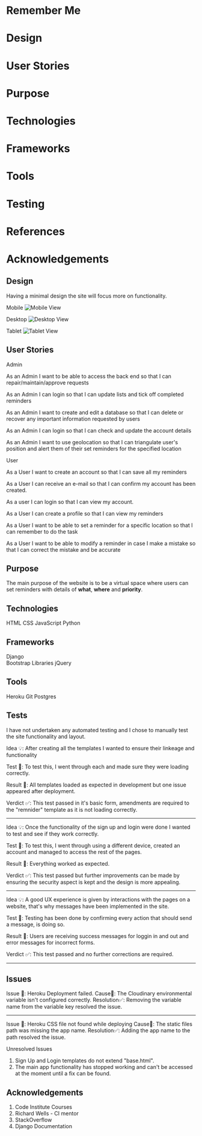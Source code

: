 # Remember Me #

# Design #
# User Stories #
# Purpose #
# Technologies #
# Frameworks #
# Tools #
# Testing #
# References #
# Acknowledgements #


## Design ##

Having a minimal design the site will focus more on functionality.

Mobile 
![Mobile View](https://user-images.githubusercontent.com/88729876/190950218-f747e8ae-cb36-42db-9e7a-de9b016eff22.png)


Desktop
![Desktop View](https://user-images.githubusercontent.com/88729876/190950146-c4da1f60-c6e0-48d5-bbc6-1a915cdc87db.png)


Tablet
![Tablet View](https://user-images.githubusercontent.com/88729876/190949967-22bbfdef-1f9a-4ce3-92d9-7965fba97801.png)



## User Stories ##

Admin

As an Admin I want to be able to access the back end so that I can repair/maintain/approve requests

As an Admin I can login so that I can update lists and tick off completed reminders

As an Admin I want to create and edit a database so that I can delete or recover any important information requested by users

As an Admin I can login so that I can check and update the account details

As an Admin I want to use geolocation so that I can triangulate user's position and alert them of their set reminders for the specified location


User

As a User I want to create an account so that I can save all my reminders

As a User I can receive an e-mail so that I can confirm my account has been created.

As a user I can login so that I can view my account.

As a User I can create a profile so that I can view my reminders

As a User I want to be able to set a reminder for a specific location so that I can remember to do the task

As a User I want to be able to modify a reminder in case I make a mistake so that I can correct the mistake and be accurate





## Purpose ##

The main purpose of the website is to be a virtual space where users can set reminders with details of **what**, **where** and **priority**.



## Technologies ##

HTML
CSS
JavaScript
Python


## Frameworks ##
Django  
Bootstrap 
Libraries 
jQuery  



## Tools ##
Heroku
Git
Postgres


## Tests ##

I have not undertaken any automated testing and I chose to manually test the site functionality and layout.

Idea 💡: After creating all the templates I wanted to ensure their linkeage and functionality

Test 📝: To test this, I went through each and made sure they were loading correctly.

Result 👷: All templates loaded as expected in development but one issue appeared after deployment.

Verdict ✅: This test passed in it's basic form, amendments are required to the "remnider" template as it is not loading correctly.

---

Idea 💡: Once the functionality of the sign up and login were done I wanted to test and see if they work correctly.

Test 📝: To test this, I went through using a different device, created an account and managed to access the rest of the pages.

Result 👷: Everything worked as expected.

Verdict ✅: This test passed but further improvements can be made by ensuring the security aspect is kept and the design is more appealing.

---

Idea 💡: A good UX experience is given by interactions with the pages on a website, that's why messages have been implemented in the site.

Test 📝: Testing has been done by confirming every action that should send a message, is doing so.

Result 👷: Users are receiving success messages for loggin in and out and error messages for incorrect forms.

Verdict ✅: This test passed and no further corrections are required.

---



## Issues ##

Issue 🐛: Heroku Deployment failed.
Cause🔧: The Cloudinary environmental variable isn't configured correctly.
Resolution✅: Removing the variable name from the variable key resolved the issue.

---

Issue 🐛: Heroku CSS file not found while deploying
Cause🔧: The static files path was missing the app name.
Resolution✅: Adding the app name to the path resolved the issue.



Unresolved Issues

1. Sign Up and Login templates do not extend "base.html".
2. The main app functionality has stopped working and can't be accessed at the moment until a fix can be found.


## Acknowledgements ##
1. Code Institute Courses
2. Richard Wells - CI mentor
3. StackOverflow
4. Django Documentation


